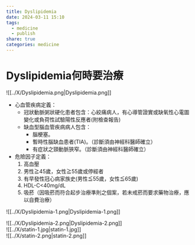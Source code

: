 ```yaml
---
title: Dyslipidemia
date: 2024-03-11 15:10
tags:
  - medicine
  - publish
share: true
categories: medicine
---
```

# Dyslipidemia何時要治療  
  
![[../X/Dyslipidemia.png|Dyslipidemia.png]]  
* 心血管疾病定義：  
	* 冠狀動脈粥狀硬化患者包含：心絞痛病人，有心導管證實或缺氧性心電圖變化或負荷性試驗陽性反應者(附檢查報告)  
	* 缺血型腦血管疾病病人包含：  
		* 腦梗塞。  
		* 暫時性腦缺血患者(TIA)。（診斷須由神經科醫師確立）  
		* 有症狀之頸動脈狹窄。（診斷須由神經科醫師確立）  
* 危險因子定義：  
	1. 高血壓  
	2. 男性≧45歲，女性≧55歲或停經者  
	3. 有早發性冠心病家族史(男性≦55歲，女性≦65歲)  
	4. HDL-C<40mg/dL  
	5. 吸菸（因吸菸而符合起步治療準則之個案，若未戒菸而要求藥物治療，應以自費治療）  
  
![[../X/Dyslipidemia-1.png|Dyslipidemia-1.png]]  
  
![[../X/Dyslipidemia-2.png|Dyslipidemia-2.png]]  
![[../X/statin-1.jpg|statin-1.jpg]]  
![[../X/statin-2.png|statin-2.png]]